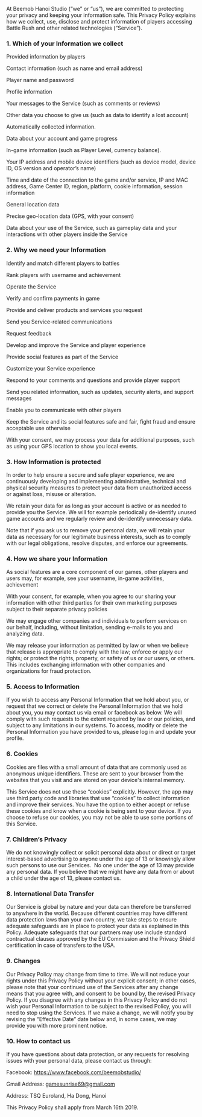 At Beemob Hanoi Studio (“we” or “us”), we are committed to protecting your privacy and keeping your information safe. This Privacy Policy explains how we collect, use, disclose and protect information of players accessing Battle Rush and other related technologies (“Service”).

### 1. Which of your Information we collect

Provided information by players

Contact information (such as name and email address)

Player name and password

Profile information 

Your messages to the Service (such as comments or reviews)

Other data you choose to give us (such as data to identify a lost account)

Automatically collected information.

Data about your account and game progress

In-game information (such as Player Level, currency balance).

Your IP address and mobile device identifiers (such as device model, device ID, OS version and operator’s name)

Time and date of the connection to the game and/or service, IP and MAC address, Game Center ID, region, platform, cookie information, session information

General location data

Precise geo-location data (GPS, with your consent)

Data about your use of the Service, such as gameplay data and your interactions with other players inside the Service

### 2. Why we need your Information

Identify and match different players to battles

Rank players with username and achievement

Operate the Service

Verify and confirm payments in game

Provide and deliver products and services you request

Send you Service-related communications

Request feedback

Develop and improve the Service and player experience

Provide social features as part of the Service

Customize your Service experience

Respond to your comments and questions and provide player support

Send you related information, such as updates, security alerts, and support messages

Enable you to communicate with other players

Keep the Service and its social features safe and fair, fight fraud and ensure acceptable use otherwise

With your consent, we may process your data for additional purposes, such as using your GPS location to show you local events.

### 3. How Information is protected

In order to help ensure a secure and safe player experience, we are continuously developing and implementing administrative, technical and physical security measures to protect your data from unauthorized access or against loss, misuse or alteration.

We retain your data for as long as your account is active or as needed to provide you the Service. We will for example periodically de-identify unused game accounts and we regularly review and de-identify unnecessary data.

Note that if you ask us to remove your personal data, we will retain your data as necessary for our legitimate business interests, such as to comply with our legal obligations, resolve disputes, and enforce our agreements.

### 4. How we share your Information

As social features are a core component of our games, other players and users may, for example, see your username, in-game activities, achievement

With your consent, for example, when you agree to our sharing your information with other third parties for their own marketing purposes subject to their separate privacy policies

We may engage other companies and individuals to perform services on our behalf, including, without limitation, sending e-mails to you and analyzing data.

We may release your information as permitted by law or when we believe that release is appropriate to comply with the law; enforce or apply our rights; or protect the rights, property, or safety of us or our users, or others. This includes exchanging information with other companies and organizations for fraud protection.

### 5. Access to Information

If you wish to access any Personal Information that we hold about you, or request that we correct or delete the Personal Information that we hold about you, you may contact us via email or facebook as below. We will comply with such requests to the extent required by law or our policies, and subject to any limitations in our systems. To access, modify or delete the Personal Information you have provided to us, please log in and update your profile.

### 6. Cookies

Cookies are files with a small amount of data that are commonly used as anonymous unique identifiers. These are sent to your browser from the websites that you visit and are stored on your device's internal memory.

This Service does not use these “cookies” explicitly. However, the app may use third party code and libraries that use “cookies” to collect information and improve their services. You have the option to either accept or refuse these cookies and know when a cookie is being sent to your device. If you choose to refuse our cookies, you may not be able to use some portions of this Service.

### 7. Children’s Privacy

We do not knowingly collect or solicit personal data about or direct or target interest-based advertising to anyone under the age of 13 or knowingly allow such persons to use our Services.  No one under the age of 13 may provide any personal data. If you believe that we might have any data from or about a child under the age of 13, please contact us.

### 8. International Data Transfer

Our Service is global by nature and your data can therefore be transferred to anywhere in the world. Because different countries may have different data protection laws than your own country, we take steps to ensure adequate safeguards are in place to protect your data as explained in this Policy. Adequate safeguards that our partners may use include standard contractual clauses approved by the EU Commission and the Privacy Shield certification in case of transfers to the USA.

### 9. Changes

Our Privacy Policy may change from time to time. We will not reduce your rights under this Privacy Policy without your explicit consent; in other cases, please note that your continued use of the Services after any change means that you agree with, and consent to be bound by, the revised Privacy Policy. If you disagree with any changes in this Privacy Policy and do not wish your Personal Information to be subject to the revised Policy, you will need to stop using the Services. If we make a change, we will notify you by revising the “Effective Date” date below and, in some cases, we may provide you with more prominent notice.

### 10. How to contact us

If you have questions about data protection, or any requests for resolving issues with your personal data, please contact us through:

Facebook: https://www.facebook.com/beemobstudio/

Gmail Address: gamesunrise69@gmail.com

Address: TSQ Euroland, Ha Dong, Hanoi

This Privacy Policy shall apply from March 16th 2019.
